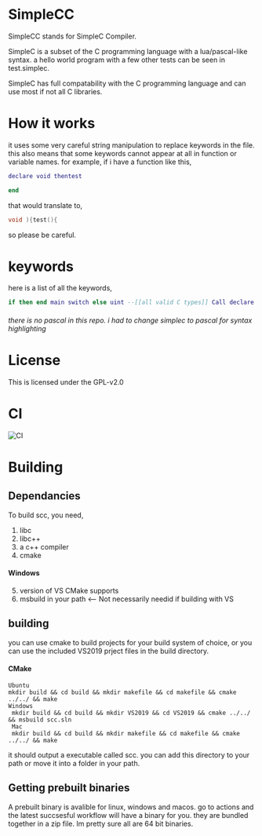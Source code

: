 # SimpleCC

SimpleCC stands for SimpleC Compiler.

SimpleC is a subset of the C programming language with a lua/pascal-like syntax. 
a hello world program with a few other tests can be seen in test.simplec. 

SimpleC has full compatability with the C programming language and can use most if not all C libraries. 

# How it works

it uses some very careful string manipulation to replace keywords in the file. 
this also means that some keywords cannot appear at all in function or variable names.
for example, 
if i have a function like this,
```lua
declare void thentest

end
```
that would translate to,
```c
void ){test(){
```
so please be careful.

# keywords
here is a list of all the keywords,

```lua
if then end main switch else uint --[[all valid C types]] Call declare --[[Any thing not listed here is the same way you do it in C]]
```
###### there is no pascal in this repo. i had to change simplec to pascal for syntax highlighting


# License
This is licensed under the GPL-v2.0


# CI 
![CI](https://github.com/WholesomeIsland/SimpleCC/workflows/CI/badge.svg)

# Building
## Dependancies
To build scc, you need,
1. libc
2. libc++
3. a c++ compiler
4. cmake 
#### Windows
5. version of VS CMake supports
6. msbuild in your path <-- Not necessarily needid if building with VS
## building

you can use cmake to build projects for your build system of choice, or you can use the included VS2019 prject files in the build directory.
#### CMake
```
Ubuntu
mkdir build && cd build && mkdir makefile && cd makefile && cmake ../../ && make
Windows
 mkdir build && cd build && mkdir VS2019 && cd VS2019 && cmake ../../ && msbuild scc.sln
 Mac
 mkdir build && cd build && mkdir makefile && cd makefile && cmake ../../ && make
```
it should output a executable called scc. you can add this directory to your path or move it into a folder in your path.

## Getting prebuilt binaries
A prebuilt binary is avalible for linux, windows and macos. go to actions and the latest succsesful workflow will have a binary for you. they are bundled together in a zip file.
Im pretty sure all are 64 bit binaries.

